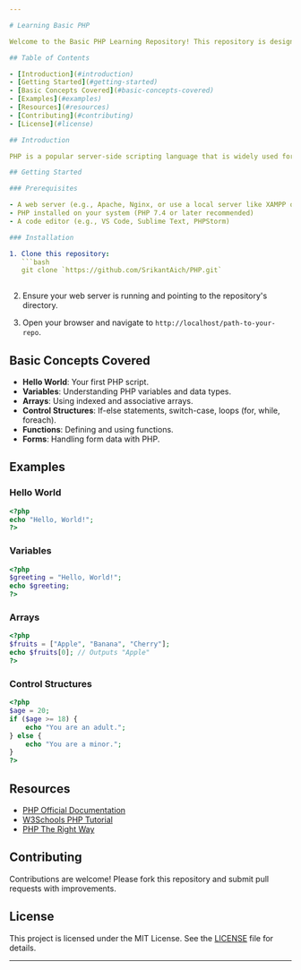 ```yaml
---

# Learning Basic PHP

Welcome to the Basic PHP Learning Repository! This repository is designed to help you learn the fundamentals of PHP programming.

## Table of Contents

- [Introduction](#introduction)
- [Getting Started](#getting-started)
- [Basic Concepts Covered](#basic-concepts-covered)
- [Examples](#examples)
- [Resources](#resources)
- [Contributing](#contributing)
- [License](#license)

## Introduction

PHP is a popular server-side scripting language that is widely used for web development. This repository provides simple examples and exercises to help you get started with PHP and understand its core concepts.

## Getting Started

### Prerequisites

- A web server (e.g., Apache, Nginx, or use a local server like XAMPP or MAMP)
- PHP installed on your system (PHP 7.4 or later recommended)
- A code editor (e.g., VS Code, Sublime Text, PHPStorm)

### Installation

1. Clone this repository:
   ```bash
   git clone `https://github.com/SrikantAich/PHP.git`
   
   ```

2. Ensure your web server is running and pointing to the repository's directory.

3. Open your browser and navigate to `http://localhost/path-to-your-repo`.

## Basic Concepts Covered

- **Hello World**: Your first PHP script.
- **Variables**: Understanding PHP variables and data types.
- **Arrays**: Using indexed and associative arrays.
- **Control Structures**: If-else statements, switch-case, loops (for, while, foreach).
- **Functions**: Defining and using functions.
- **Forms**: Handling form data with PHP.

## Examples

### Hello World

```php
<?php
echo "Hello, World!";
?>
```

### Variables

```php
<?php
$greeting = "Hello, World!";
echo $greeting;
?>
```

### Arrays

```php
<?php
$fruits = ["Apple", "Banana", "Cherry"];
echo $fruits[0]; // Outputs "Apple"
?>
```

### Control Structures

```php
<?php
$age = 20;
if ($age >= 18) {
    echo "You are an adult.";
} else {
    echo "You are a minor.";
}
?>
```

## Resources

- [PHP Official Documentation](https://www.php.net/docs.php)
- [W3Schools PHP Tutorial](https://www.w3schools.com/php/)
- [PHP The Right Way](https://phptherightway.com/)

## Contributing

Contributions are welcome! Please fork this repository and submit pull requests with improvements.

## License

This project is licensed under the MIT License. See the [LICENSE](LICENSE) file for details.

---
```



